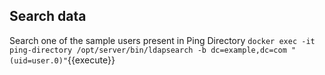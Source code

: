 ## Search data
Search one of the sample users present in Ping Directory 
`docker exec -it ping-directory /opt/server/bin/ldapsearch -b dc=example,dc=com "(uid=user.0)"`{{execute}}

